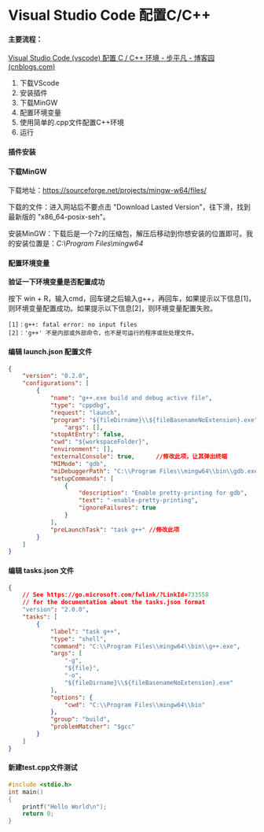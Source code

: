 # Visual Studio Code 配置C/C++

#### 主要流程：

[Visual Studio Code (vscode) 配置 C / C++ 环境 - 步平凡 - 博客园 (cnblogs.com)](https://www.cnblogs.com/bpf-1024/p/11597000.html)

1. 下载VScode
2. 安装插件
3. 下载MinGW
4. 配置环境变量
5. 使用简单的.cpp文件配置C++环境
6. 运行

#### 插件安装

#### 下载MinGW

下载地址：https://sourceforge.net/projects/mingw-w64/files/

下载的文件：进入网站后不要点击 "Download Lasted Version"，往下滑，找到最新版的 "x86_64-posix-seh"。

安装MinGW：下载后是一个7z的压缩包，解压后移动到你想安装的位置即可。我的安装位置是：*C:\Program Files\mingw64*

#### **配置环境变量**

**验证一下环境变量是否配置成功**

按下 win + R，输入cmd，回车键之后输入g++，再回车，如果提示以下信息[1]，则环境变量配置成功。如果提示以下信息[2]，则环境变量配置失败。

```
[1]：g++: fatal error: no input files
[2]：'g++' 不是内部或外部命令，也不是可运行的程序或批处理文件。
```

#### 编辑 launch.json 配置文件

```json
{
    "version": "0.2.0",
    "configurations": [
        {
            "name": "g++.exe build and debug active file",
            "type": "cppdbg",
            "request": "launch",
            "program": "${fileDirname}\\${fileBasenameNoExtension}.exe",
                "args": [],
            "stopAtEntry": false,
            "cwd": "${workspaceFolder}",
            "environment": [],
            "externalConsole": true,      //修改此项，让其弹出终端
            "MIMode": "gdb",
            "miDebuggerPath": "C:\\Program Files\\mingw64\\bin\\gdb.exe",
            "setupCommands": [
                {
                    "description": "Enable pretty-printing for gdb",
                    "text": "-enable-pretty-printing",
                    "ignoreFailures": true
                }
            ],
            "preLaunchTask": "task g++" //修改此项
        }
    ]
}
```

#### 编辑 tasks.json 文件

```json
{
    // See https://go.microsoft.com/fwlink/?LinkId=733558
    // for the documentation about the tasks.json format
    "version": "2.0.0",
    "tasks": [
        {
            "label": "task g++",
            "type": "shell",
            "command": "C:\\Program Files\\mingw64\\bin\\g++.exe",
            "args": [
                "-g",
                "${file}",
                "-o",
                "${fileDirname}\\${fileBasenameNoExtension}.exe"
            ],
            "options": {
                "cwd": "C:\\Program Files\\mingw64\\bin"
            },
            "group": "build",
            "problemMatcher": "$gcc"
        }
    ]
}
```

#### 新建test.cpp文件测试

```c
#include <stdio.h>
int main()
{
    printf("Hello World\n");
    return 0;
}
```

